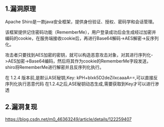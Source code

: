 ## 1.漏洞原理

Apache Shiro是一款java安全框架，提供身份验证、授权、密码学和会话管理。

该框架提供记住密码功能（RememberMe），用户登录成功后会生成经过加密并编码的cookie，在服务端接收cookie后，再进行Base64解码->AES解密->反序列化。

攻击者只要找到AES加密的密钥，就可以构造恶意攻击对象，对其进行序列化->AES加密->Base64编码，然后将其作为cookie的RememberMe字段发送，shiro将RememberMe进行解密并且反序列化执行。

在 1.2.4 版本前,是默认ASE秘钥,Key: kPH+bIxk5D2deZiIxcaaaA==,可以直接反序列化执行恶意代码 		在1.2.4之后,ASE秘钥动态生成,需要获取到Key才可以进行渗透

## 2.漏洞复现

https://blog.csdn.net/m0_46363249/article/details/122259407